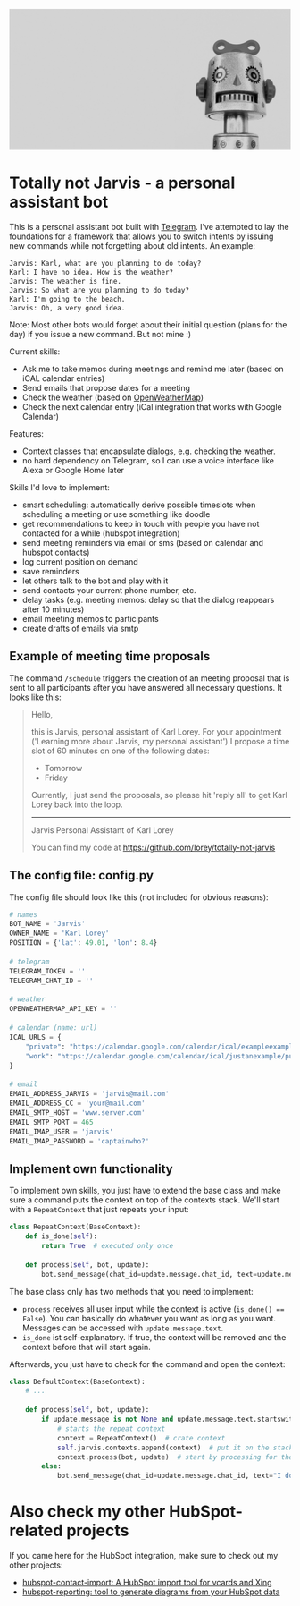 ![Not a picture of Jarvis](.github/robot.jpg)

# Totally not Jarvis - a personal assistant bot

This is a personal assistant bot built with [Telegram](https://github.com/python-telegram-bot/python-telegram-bot). I've attempted to lay the foundations for a framework that allows you to switch intents by issuing new commands while not forgetting about old intents. An example:

```
Jarvis: Karl, what are you planning to do today?
Karl: I have no idea. How is the weather?
Jarvis: The weather is fine.
Jarvis: So what are you planning to do today?
Karl: I'm going to the beach.
Jarvis: Oh, a very good idea.
```

Note: Most other bots would forget about their initial question (plans for the day) if you issue a new command. But not mine :)

Current skills:
- Ask me to take memos during meetings and remind me later (based on iCAL calendar entries)
- Send emails that propose dates for a meeting
- Check the weather (based on [OpenWeatherMap](https://openweathermap.org/api))
- Check the next calendar entry (iCal integration that works with Google Calendar)

Features:
- Context classes that encapsulate dialogs, e.g. checking the weather.
- no hard dependency on Telegram, so I can use a voice interface like Alexa or Google Home later

Skills I'd love to implement:
- smart scheduling: automatically derive possible timeslots when scheduling a meeting or use something like doodle
- get recommendations to keep in touch with people you have not contacted for a while (hubspot integration)
- send meeting reminders via email or sms (based on calendar and hubspot contacts)
- log current position on demand
- save reminders
- let others talk to the bot and play with it
- send contacts your current phone number, etc.
- delay tasks (e.g. meeting memos: delay so that the dialog reappears after 10 minutes)
- email meeting memos to participants
- create drafts of emails via smtp


## Example of meeting time proposals
The command `/schedule` triggers the creation of an meeting proposal that is sent to all participants after you have answered all necessary questions. It looks like this:

> Hello,
>
> this is Jarvis, personal assistant of Karl Lorey. For your appointment ('Learning more about Jarvis, my personal
> assistant') I propose a time slot of 60 minutes on one of the following dates:
> - Tomorrow
> - Friday
>
> Currently, I just send the proposals, so please hit 'reply all' to get Karl Lorey back into the loop.
> __________
> Jarvis
> Personal Assistant of Karl Lorey
>
> You can find my code at https://github.com/lorey/totally-not-jarvis


## The config file: config.py

The config file should look like this (not included for obvious reasons):

```python
# names
BOT_NAME = 'Jarvis'
OWNER_NAME = 'Karl Lorey'
POSITION = {'lat': 49.01, 'lon': 8.4}

# telegram
TELEGRAM_TOKEN = ''
TELEGRAM_CHAT_ID = ''

# weather
OPENWEATHERMAP_API_KEY = ''

# calendar (name: url)
ICAL_URLS = {
    "private": "https://calendar.google.com/calendar/ical/exampleexampleexample/basic.ics",
    "work": "https://calendar.google.com/calendar/ical/justanexample/public/basic.ics",
}

# email
EMAIL_ADDRESS_JARVIS = 'jarvis@mail.com'
EMAIL_ADDRESS_CC = 'your@mail.com'
EMAIL_SMTP_HOST = 'www.server.com'
EMAIL_SMTP_PORT = 465
EMAIL_IMAP_USER = 'jarvis'
EMAIL_IMAP_PASSWORD = 'captainwho?'


```


## Implement own functionality

To implement own skills, you just have to extend the base class and make sure a command puts the context on top of the contexts stack. We'll start with a `RepeatContext` that just repeats your input:

```python
class RepeatContext(BaseContext):
    def is_done(self):
        return True  # executed only once

    def process(self, bot, update):
        bot.send_message(chat_id=update.message.chat_id, text=update.message.text.replace('/repeat ', '')
```

The base class only has two methods that you need to implement:
- `process` receives all user input while the context is active (`is_done() == False`). You can basically do whatever you want as long as you want. Messages can be accessed with `update.message.text`.
- `is_done` ist self-explanatory. If true, the context will be removed and the context before that will start again.

Afterwards, you just have to check for the command and open the context:

```python
class DefaultContext(BaseContext):
    # ...

    def process(self, bot, update):
        if update.message is not None and update.message.text.startswith('/repeat '):
            # starts the repeat context
            context = RepeatContext()  # crate context
            self.jarvis.contexts.append(context)  # put it on the stack
            context.process(bot, update)  # start by processing for the first time
        else:
            bot.send_message(chat_id=update.message.chat_id, text="I don't understand")
```

# Also check my other HubSpot-related projects

If you came here for the HubSpot integration, make sure to check out my other projects:

- [hubspot-contact-import: A HubSpot import tool for vcards and Xing](https://github.com/lorey/hubspot-contact-import)
- [hubspot-reporting: tool to generate diagrams from your HubSpot data](https://github.com/lorey/hubspot-reporting)
